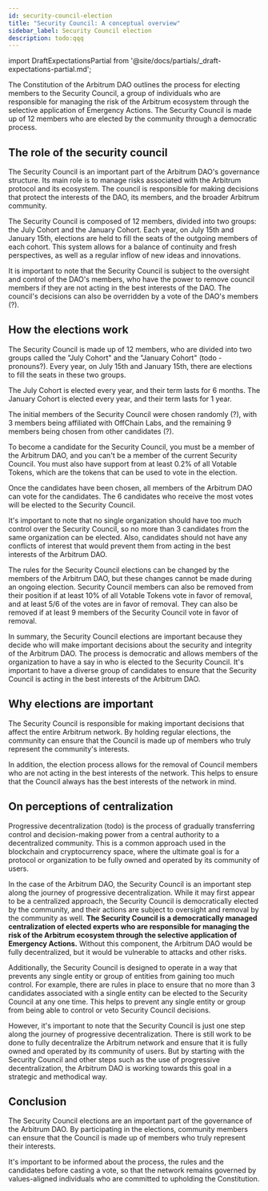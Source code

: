 ```yaml
---
id: security-council-election
title: "Security Council: A conceptual overview"
sidebar_label: Security Council election
description: todo:qqq
---
```


import DraftExpectationsPartial from '@site/docs/partials/_draft-expectations-partial.md'; 

<DraftExpectationsPartial />

The Constitution of the Arbitrum DAO outlines the process for electing members to the Security Council, a group of individuals who are responsible for managing the risk of the Arbitrum ecosystem through the selective application of Emergency Actions. The Security Council is made up of 12 members who are elected by the community through a democratic process.

## The role of the security council

The Security Council is an important part of the Arbitrum DAO's governance structure. Its main role is to manage risks associated with the Arbitrum protocol and its ecosystem. The council is responsible for making decisions that protect the interests of the DAO, its members, and the broader Arbitrum community.

The Security Council is composed of 12 members, divided into two groups: the July Cohort and the January Cohort. Each year, on July 15th and January 15th, elections are held to fill the seats of the outgoing members of each cohort. This system allows for a balance of continuity and fresh perspectives, as well as a regular inflow of new ideas and innovations. 

It is important to note that the Security Council is subject to the oversight and control of the DAO's members, who have the power to remove council members if they are not acting in the best interests of the DAO. The council's decisions can also be overridden by a vote of the DAO's members (?).

## How the elections work

The Security Council is made up of 12 members, who are divided into two groups called the "July Cohort" and the "January Cohort" (todo - pronouns?). Every year, on July 15th and January 15th, there are elections to fill the seats in these two groups.

The July Cohort is elected every year, and their term lasts for 6 months. The January Cohort is elected every year, and their term lasts for 1 year.

The initial members of the Security Council were chosen randomly (?), with 3 members being affiliated with OffChain Labs, and the remaining 9 members being chosen from other candidates (?).

To become a candidate for the Security Council, you must be a member of the Arbitrum DAO, and you can't be a member of the current Security Council. You must also have support from at least 0.2% of all Votable Tokens, which are the tokens that can be used to vote in the election.

Once the candidates have been chosen, all members of the Arbitrum DAO can vote for the candidates. The 6 candidates who receive the most votes will be elected to the Security Council.

It's important to note that no single organization should have too much control over the Security Council, so no more than 3 candidates from the same organization can be elected. Also, candidates should not have any conflicts of interest that would prevent them from acting in the best interests of the Arbitrum DAO.

The rules for the Security Council elections can be changed by the members of the Arbitrum DAO, but these changes cannot be made during an ongoing election. Security Council members can also be removed from their position if at least 10% of all Votable Tokens vote in favor of removal, and at least 5/6 of the votes are in favor of removal. They can also be removed if at least 9 members of the Security Council vote in favor of removal.

In summary, the Security Council elections are important because they decide who will make important decisions about the security and integrity of the Arbitrum DAO. The process is democratic and allows members of the organization to have a say in who is elected to the Security Council. It's important to have a diverse group of candidates to ensure that the Security Council is acting in the best interests of the Arbitrum DAO.

## Why elections are important

The Security Council is responsible for making important decisions that affect the entire Arbitrum network. By holding regular elections, the community can ensure that the Council is made up of members who truly represent the community's interests.

In addition, the election process allows for the removal of Council members who are not acting in the best interests of the network. This helps to ensure that the Council always has the best interests of the network in mind.


## On perceptions of centralization

Progressive decentralization (todo) is the process of gradually transferring control and decision-making power from a central authority to a decentralized community. This is a common approach used in the blockchain and cryptocurrency space, where the ultimate goal is for a protocol or organization to be fully owned and operated by its community of users.

In the case of the Arbitrum DAO, the Security Council is an important step along the journey of progressive decentralization. While it may first appear to be a centralized approach, the Security Council is democratically elected by the community, and their actions are subject to oversight and removal by the community as well. **The Security Council is a democratically managed centralization of elected experts who are responsible for managing the risk of the Arbitrum ecosystem through the selective application of Emergency Actions.** Without this component, the Arbitrum DAO would be fully decentralized, but it would be vulnerable to attacks and other risks.

Additionally, the Security Council is designed to operate in a way that prevents any single entity or group of entities from gaining too much control. For example, there are rules in place to ensure that no more than 3 candidates associated with a single entity can be elected to the Security Council at any one time. This helps to prevent any single entity or group from being able to control or veto Security Council decisions.

However, it's important to note that the Security Council is just one step along the journey of progressive decentralization. There is still work to be done to fully decentralize the Arbitrum network and ensure that it is fully owned and operated by its community of users. But by starting with the Security Council and other steps such as the use of progressive decentralization, the Arbitrum DAO is working towards this goal in a strategic and methodical way.


## Conclusion

The Security Council elections are an important part of the governance of the Arbitrum DAO. By participating in the elections, community members can ensure that the Council is made up of members who truly represent their interests.

It's important to be informed about the process, the rules and the candidates before casting a vote, so that the network remains governed by values-aligned individuals who are committed to upholding the Constitution.